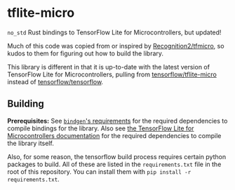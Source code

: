# tflite-micro

`no_std` Rust bindings to TensorFlow Lite for Microcontrollers, but updated!

Much of this code was copied from or inspired by [Recognition2/tfmicro](https://github.com/Recognition2/tfmicro), so kudos to them for figuring out how to build the library.

This library is different in that it is up-to-date with the latest version of TensorFlow Lite for Microcontrollers, pulling from [tensorflow/tflite-micro](https://github.com/tensorflow/tflite-micro) instead of [tensorflow/tensorflow](https://github.com/tensorflow/tensorflow).

## Building

**Prerequisites:** See [`bindgen`'s requirements](https://rust-lang.github.io/rust-bindgen/requirements.html) for the required dependencies to compile bindings for the library. Also see [the TensorFlow Lite for Microcontrollers documentation](https://www.tensorflow.org/lite/microcontrollers) for the required dependencies to compile the library itself.

Also, for some reason, the tensorflow build process requires certain python packages to build. All of these are listed in the `requirements.txt` file in the root of this repository. You can install them with `pip install -r requirements.txt`.
